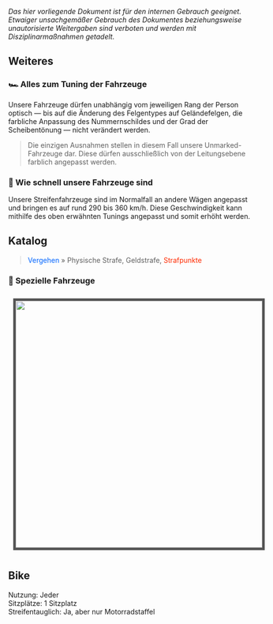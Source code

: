 *Das hier vorliegende Dokument ist für den internen Gebrauch geeignet. Etwaiger unsachgemäßer Gebrauch des Dokumentes beziehungsweise unautorisierte Weitergaben sind verboten und werden mit Disziplinarmaßnahmen getadelt.*

## Weiteres
### 🏎️ Alles zum Tuning der Fahrzeuge
Unsere Fahrzeuge dürfen unabhängig vom jeweiligen Rang der Person optisch — bis auf die Änderung des Felgentypes auf Geländefelgen, die farbliche Anpassung des Nummernschildes und der Grad der Scheibentönung — nicht verändert werden.
> Die einzigen Ausnahmen stellen in diesem Fall unsere Unmarked-Fahrzeuge dar. Diese dürfen ausschließlich von der Leitungsebene farblich angepasst werden.

### 🚀 Wie schnell unsere Fahrzeuge sind
Unsere Streifenfahrzeuge sind im Normalfall an andere Wägen angepasst und bringen es auf rund 290 bis 360 km/h. Diese Geschwindigkeit kann mithilfe des oben erwähnten Tunings angepasst und somit erhöht werden.

## Katalog
> <span style="color:#0064FF">Vergehen</span> » Physische Strafe, Geldstrafe, <span style="color:#ff2a00">Strafpunkte</span>

### 🌟 Spezielle Fahrzeuge
<div style="display:inline-block;vertical-align:top;padding: 10px;"><img width="500" src="https://i.ibb.co/ncdwfvC/Bild-2022-02-02-221843.png" style="border:5px solid #555;" /></div>
<div style="display:inline-block;">

## Bike<br />
Nutzung: Jeder<br />
Sitzplätze: 1 Sitzplatz<br />
Streifentauglich: Ja, aber nur Motorradstaffel
</div>